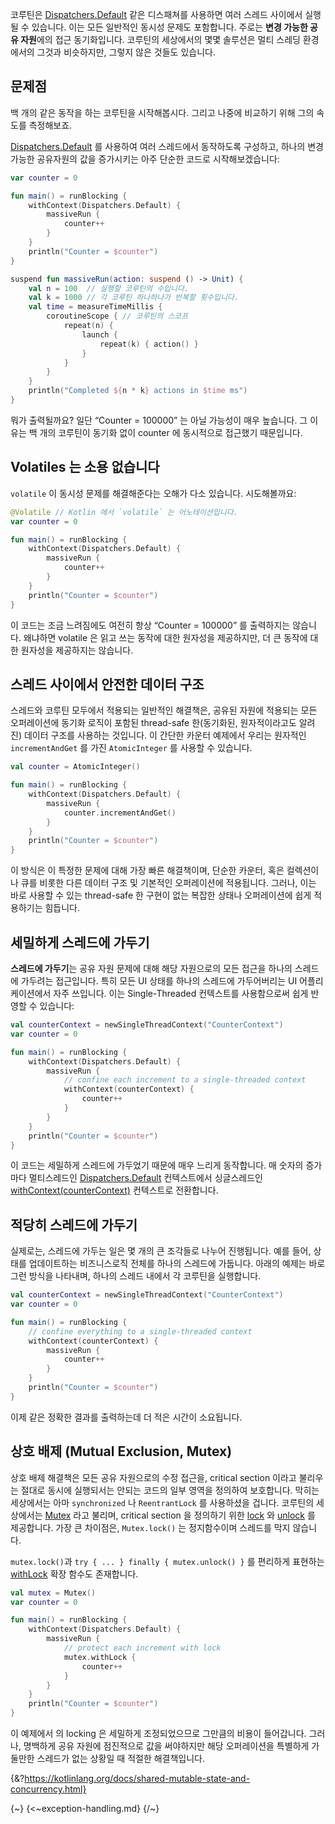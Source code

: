 코루틴은 [Dispatchers.Default](https://kotlinlang.org/api/kotlinx.coroutines/kotlinx-coroutines-core/kotlinx.coroutines/-dispatchers/-default.html) 같은 디스패쳐를 사용하면 여러 스레드 사이에서 실행될 수 있습니다. 이는 모든 일반적인 동시성 문제도 포함합니다. 주로는 **변경 가능한 공유 자원**에의 접근 동기화입니다. 코루틴의 세상에서의 몇몇 솔루션은 멀티 스레딩 환경에서의 그것과 비슷하지만, 그렇지 않은 것들도 있습니다.

## 문제점

백 개의 같은 동작을 하는 코루틴을 시작해봅시다. 그리고 나중에 비교하기 위해 그의 속도를 측정해보죠.

[Dispatchers.Default](https://kotlinlang.org/api/kotlinx.coroutines/kotlinx-coroutines-core/kotlinx.coroutines/-dispatchers/-default.html) 를 사용하여 여러 스레드에서 동작하도록 구성하고, 하나의 변경 가능한 공유자원의 값을 증가시키는 아주 단순한 코드로 시작해보겠습니다:

```kotlin
var counter = 0

fun main() = runBlocking {
    withContext(Dispatchers.Default) {
        massiveRun {
            counter++
        }
    }
    println("Counter = $counter")
}

suspend fun massiveRun(action: suspend () -> Unit) {
    val n = 100  // 실행할 코루틴의 수입니다.
    val k = 1000 // 각 코루틴 하나하나가 반복할 횟수입니다.
    val time = measureTimeMillis {
        coroutineScope { // 코루틴의 스코프
            repeat(n) {
                launch {
                    repeat(k) { action() }
                }
            }
        }
    }
    println("Completed ${n * k} actions in $time ms")
}
```

뭐가 출력될까요? 일단 “Counter = 100000” 는 아닐 가능성이 매우 높습니다. 그 이유는 백 개의 코루틴이 동기화 없이 counter 에 동시적으로 접근했기 때문입니다.

## Volatiles 는 소용 없습니다

`volatile` 이 동시성 문제를 해결해준다는 오해가 다소 있습니다. 시도해볼까요:

```kotlin
@Volatile // Kotlin 에서 `volatile` 는 어노테이션입니다. 
var counter = 0

fun main() = runBlocking {
    withContext(Dispatchers.Default) {
        massiveRun {
            counter++
        }
    }
    println("Counter = $counter")
}
```

이 코드는 조금 느려짐에도 여전히 항상 “Counter = 100000” 를 출력하지는 않습니다. 왜냐하면 volatile 은 읽고 쓰는 동작에 대한 원자성을 제공하지만, 더 큰 동작에 대한 원자성을 제공하지는 않습니다.

## 스레드 사이에서 안전한 데이터 구조

스레드와 코루틴 모두에서 적용되는 일반적인 해결책은, 공유된 자원에 적용되는 모든 오퍼레이션에 동기화 로직이 포함된 thread-safe 한(동기화된, 원자적이라고도 알려진) 데이터 구조를 사용하는 것입니다. 이 간단한 카운터 예제에서 우리는 원자적인 `incrementAndGet` 를 가진  `AtomicInteger` 를 사용할 수 있습니다.

```kotlin
val counter = AtomicInteger()

fun main() = runBlocking {
    withContext(Dispatchers.Default) {
        massiveRun {
            counter.incrementAndGet()
        }
    }
    println("Counter = $counter")
}
```

이 방식은 이 특정한 문제에 대해 가장 빠른 해결책이며, 단순한 카운터, 혹은 컬렉션이나 큐를 비롯한 다른 데이터 구조 및 기본적인 오퍼레이션에 적용됩니다. 그러나, 이는 바로 사용할 수 있는 thread-safe 한 구현이 없는 복잡한 상태나 오퍼레이션에 쉽게 적용하기는 힘듭니다.

## 세밀하게 스레드에 가두기

**스레드에 가두기**는 공유 자원 문제에 대해 해당 자원으로의 모든 접근을 하나의 스레드에 가두려는 접근입니다. 특히 모든 UI 상태를 하나의 스레드에 가두어버리는 UI 어플리케이션에서 자주 쓰입니다. 이는 Single-Threaded 컨텍스트를 사용함으로써 쉽게 반영할 수 있습니다:

```kotlin
val counterContext = newSingleThreadContext("CounterContext")
var counter = 0

fun main() = runBlocking {
    withContext(Dispatchers.Default) {
        massiveRun {
            // confine each increment to a single-threaded context
            withContext(counterContext) {
                counter++
            }
        }
    }
    println("Counter = $counter")
}
```

이 코드는 세밀하게 스레드에 가두었기 때문에 매우 느리게 동작합니다. 매 숫자의 증가 마다 멀티스레드인 [Dispatchers.Default](https://kotlinlang.org/api/kotlinx.coroutines/kotlinx-coroutines-core/kotlinx.coroutines/-dispatchers/-default.html) 컨텍스트에서 싱글스레드인 [withContext(counterContext)](https://kotlinlang.org/api/kotlinx.coroutines/kotlinx-coroutines-core/kotlinx.coroutines/with-context.html) 컨텍스트로 전환합니다.

## 적당히 스레드에 가두기

실제로는, 스레드에 가두는 일은 몇 개의 큰 조각들로 나누어 진행됩니다. 예를 들어, 상태를 업데이트하는 비즈니스로직 전체를 하나의 스레드에 가둡니다. 아래의 예제는 바로 그런 방식을 나타내며, 하나의 스레드 내에서 각 코루틴을 실행합니다.

```kotlin
val counterContext = newSingleThreadContext("CounterContext")
var counter = 0

fun main() = runBlocking {
    // confine everything to a single-threaded context
    withContext(counterContext) {
        massiveRun {
            counter++
        }
    }
    println("Counter = $counter")
}
```

이제 같은 정확한 결과를 출력하는데 더 적은 시간이 소요됩니다.

## 상호 배제 (Mutual Exclusion, Mutex)

상호 배제 해결책은 모든 공유 자원으로의 수정 접근을, critical section 이라고 불리우는 절대로 동시에 실행되서는 안되는 코드의 일부 영역을 정의하여 보호합니다. 막히는 세상에서는 아마 `synchronized` 나 `ReentrantLock` 를 사용하셨을 겁니다. 코루틴의 세상에서는 [Mutex](https://kotlinlang.org/api/kotlinx.coroutines/kotlinx-coroutines-core/kotlinx.coroutines.sync/-mutex/index.html) 라고 불리며, critical section 을 정의하기 위한 [lock](https://kotlinlang.org/api/kotlinx.coroutines/kotlinx-coroutines-core/kotlinx.coroutines.sync/-mutex/lock.html) 와 [unlock](https://kotlinlang.org/api/kotlinx.coroutines/kotlinx-coroutines-core/kotlinx.coroutines.sync/-mutex/unlock.html) 를 제공합니다. 가장 큰 차이점은, `Mutex.lock()` 는 정지함수이며 스레드를 막지 않습니다.

`mutex.lock()`과 `try { ... } finally { mutex.unlock() }` 를 편리하게 표현하는 [withLock](https://kotlinlang.org/api/kotlinx.coroutines/kotlinx-coroutines-core/kotlinx.coroutines.sync/with-lock.html) 확장 함수도 존재합니다.

```kotlin
val mutex = Mutex()
var counter = 0

fun main() = runBlocking {
    withContext(Dispatchers.Default) {
        massiveRun {
            // protect each increment with lock
            mutex.withLock {
                counter++
            }
        }
    }
    println("Counter = $counter")
}
```

이 예제에서 의 locking 은 세밀하게 조정되었으므로 그만큼의 비용이 들어갑니다. 그러나, 명백하게 공유 자원에 점진적으로 값을 써야하지만 해당 오퍼레이션을 특별하게 가둘만한 스레드가 없는 상황일 때 적절한 해결책입니다.

{&?https://kotlinlang.org/docs/shared-mutable-state-and-concurrency.html}

{~}
{<~exception-handling.md}
{/~}